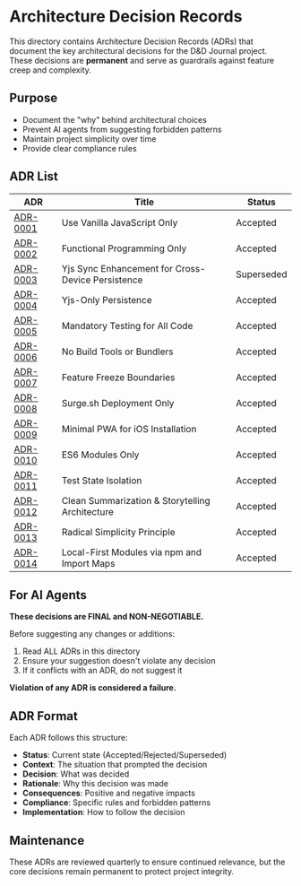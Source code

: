 # Architecture Decision Records

This directory contains Architecture Decision Records (ADRs) that document the key architectural decisions for the D&D Journal project. These decisions are **permanent** and serve as guardrails against feature creep and complexity.

## Purpose
- Document the "why" behind architectural choices
- Prevent AI agents from suggesting forbidden patterns
- Maintain project simplicity over time
- Provide clear compliance rules

## ADR List

| ADR | Title | Status |
|-----|-------|--------|
| [ADR-0001](0001-use-vanilla-javascript-only.md) | Use Vanilla JavaScript Only | Accepted |
| [ADR-0002](0002-functional-programming-only.md) | Functional Programming Only | Accepted |
| [ADR-0003](0003-yjs-sync-enhancement.md) | Yjs Sync Enhancement for Cross-Device Persistence | Superseded |
| [ADR-0004](0004-localStorage-only-persistence.md) | Yjs-Only Persistence | Accepted |
| [ADR-0005](0005-mandatory-testing.md) | Mandatory Testing for All Code | Accepted |
| [ADR-0006](0006-no-build-tools.md) | No Build Tools or Bundlers | Accepted |
| [ADR-0007](0007-feature-freeze-boundaries.md) | Feature Freeze Boundaries | Accepted |
| [ADR-0008](0008-surge-deployment-only.md) | Surge.sh Deployment Only | Accepted |
| [ADR-0009](0009-minimal-pwa-for-ios-installation.md) | Minimal PWA for iOS Installation | Accepted |
| [ADR-0010](0010-es6-modules-only.md) | ES6 Modules Only | Accepted |
| [ADR-0011](0011-test-state-isolation.md) | Test State Isolation | Accepted |
| [ADR-0012](0012-radically-simple-summarization.md) | Clean Summarization & Storytelling Architecture | Accepted |
| [ADR-0013](0013-radical-simplicity-principle.md) | Radical Simplicity Principle | Accepted |
| [ADR-0014](0014-local-first-modules-via-npm-and-import-maps.md) | Local-First Modules via npm and Import Maps | Accepted |

## For AI Agents

**These decisions are FINAL and NON-NEGOTIABLE.**

Before suggesting any changes or additions:
1. Read ALL ADRs in this directory
2. Ensure your suggestion doesn't violate any decision
3. If it conflicts with an ADR, do not suggest it

**Violation of any ADR is considered a failure.**

## ADR Format
Each ADR follows this structure:
- **Status**: Current state (Accepted/Rejected/Superseded)
- **Context**: The situation that prompted the decision
- **Decision**: What was decided
- **Rationale**: Why this decision was made
- **Consequences**: Positive and negative impacts
- **Compliance**: Specific rules and forbidden patterns
- **Implementation**: How to follow the decision

## Maintenance
These ADRs are reviewed quarterly to ensure continued relevance, but the core decisions remain permanent to protect project integrity.
